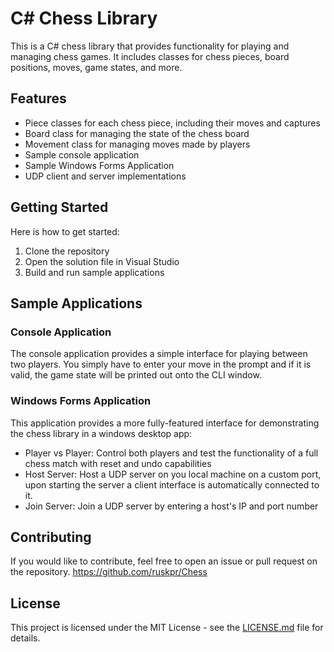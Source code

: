 

# C# Chess Library

This is a C# chess library that provides functionality for playing and managing chess games. It includes classes for chess pieces, board positions, moves, game states, and more. 

## Features

- Piece classes for each chess piece, including their moves and captures
- Board class for managing the state of the chess board
- Movement class for managing moves made by players
- Sample console application
- Sample Windows Forms Application
- UDP client and server implementations

## Getting Started

Here is how to get started: 

1. Clone the repository
2. Open the solution file in Visual Studio
3. Build and run sample applications

## Sample Applications

### Console Application

The console application provides a simple interface for playing between two players. You simply have to enter your move in the prompt and if it is valid, the game state will be printed out onto the CLI window.

### Windows Forms Application

This application provides a more fully-featured interface for demonstrating the chess library in a windows desktop app:
- Player vs Player: Control both players and test the functionality of a full chess match with reset and undo capabilities
- Host Server: Host a UDP server on you local machine on a custom port, upon starting the server a client interface is automatically connected to it.
- Join Server: Join a UDP server by entering a host's IP and port number

## Contributing

If you would like to contribute, feel free to open an issue or pull request on the repository. 
https://github.com/ruskpr/Chess

## License

This project is licensed under the MIT License - see the [LICENSE.md](LICENSE.md) file for details.

